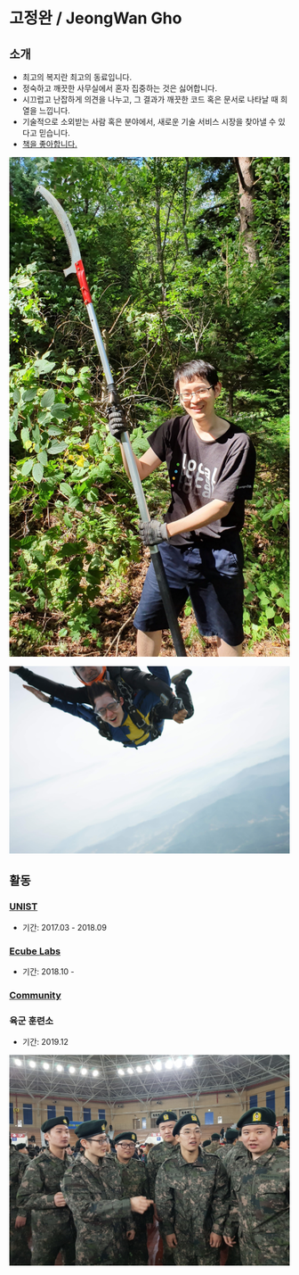 # 고정완 / JeongWan Gho

## 소개

- 최고의 복지란 최고의 동료입니다.
- 정숙하고 깨끗한 사무실에서 혼자 집중하는 것은 싫어합니다.
- 시끄럽고 난잡하게 의견을 나누고, 그 결과가 깨끗한 코드 혹은 문서로 나타날 때 희열을 느낍니다.
- 기술적으로 소외받는 사람 혹은 분야에서, 새로운 기술 서비스 시장을 찾아낼 수 있다고 믿습니다.
- [책을 좋아합니다.](./book)

![mountain](./img/mountain.jpeg)

![sky](./img/sky.jpeg)

## 활동

### [UNIST](./unist)

- 기간: 2017.03 - 2018.09

### [Ecube Labs](./ecubelabs)

- 기간: 2018.10 -

### [Community](./community)

### 육군 훈련소

- 기간: 2019.12

![sky](./img/army.jpeg)
